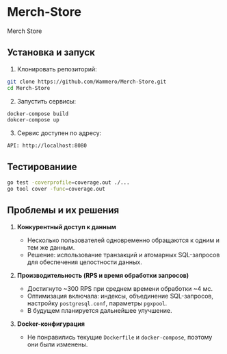 # Merch-Store
Merch Store

## Установка и запуск

1. Клонировать репозиторий:
```bash
git clone https://github.com/Wammero/Merch-Store.git
cd Merch-Store
```
2. Запустить сервисы:
```bash
docker-compose build
dokcer-compose up
```  

3. Сервис доступен по адресу:
```
API: http://localhost:8080
```

## Тестированиие

```bash
go test -coverprofile=coverage.out ./...
go tool cover -func=coverage.out
```


## Проблемы и их решения  

1. **Конкурентный доступ к данным**  
   - Несколько пользователей одновременно обращаются к одним и тем же данным.  
   - Решение: использование транзакций и атомарных SQL-запросов для обеспечения целостности данных.  

2. **Производительность (RPS и время обработки запросов)**  
   - Достигнуто ~300 RPS при среднем времени обработки ~4 мс.  
   - Оптимизация включала: индексы, объединение SQL-запросов, настройку `postgresql.conf`, параметры `pgxpool`.  
   - В будущем планируется дальнейшее улучшение.  

3. **Docker-конфигурация**  
   - Не понравились текущие `Dockerfile` и `docker-compose`, поэтому они были изменены.
